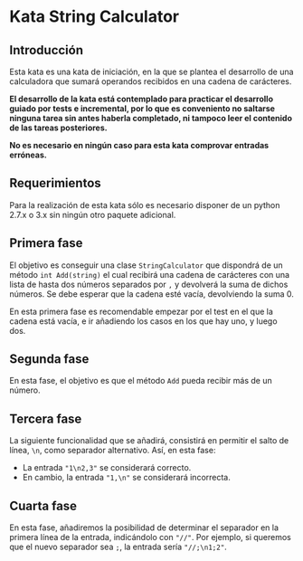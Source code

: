 Kata String Calculator
======================

Introducción
------------

Esta kata es una kata de iniciación, en la que se plantea el desarrollo de una calculadora que sumará operandos recibidos en una cadena de carácteres.

**El desarrollo de la kata está contemplado para practicar el desarrollo guiado por tests e incremental, por lo que es conveniento no saltarse ninguna tarea sin antes haberla completado, ni tampoco leer el contenido de las tareas posteriores.**

**No es necesario en ningún caso para esta kata comprovar entradas erróneas.**

Requerimientos
--------------

Para la realización de esta kata sólo es necesario disponer de un python 2.7.x o 3.x sin ningún otro paquete adicional.

Primera fase
------------

El objetivo es conseguir una clase `StringCalculator` que dispondrá de un método `int Add(string)` el cual recibirá una cadena de carácteres con una lista de hasta dos números separados por `,` y devolverá la suma de dichos números. Se debe esperar que la cadena esté vacía, devolviendo la suma 0.

En esta primera fase es recomendable empezar por el test en el que la cadena está vacía, e ir añadiendo los casos en los que hay uno, y luego dos.

Segunda fase
------------

En esta fase, el objetivo es que el método `Add` pueda recibir más de un número.

Tercera fase
------------

La siguiente funcionalidad que se añadirá, consistirá en permitir el salto de línea, `\n`, como separador alternativo. Así, en esta fase:

  * La entrada `"1\n2,3"` se considerará correcto.
  * En cambio, la entrada `"1,\n"` se considerará incorrecta.

Cuarta fase
-----------

En esta fase, añadiremos la posibilidad de determinar el separador en la primera línea de la entrada, indicándolo con `"//"`. Por ejemplo, si queremos que el nuevo separador sea `;`, la entrada sería `"//;\n1;2"`.
